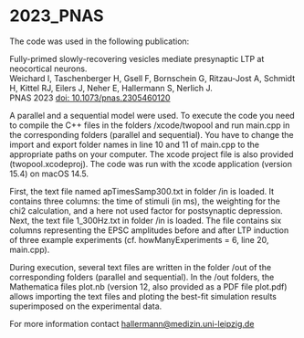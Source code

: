 # 2023_PNAS
The code was used in the following publication:

Fully-primed slowly-recovering vesicles mediate presynaptic LTP at neocortical neurons.  
Weichard I, Taschenberger H, Gsell F, Bornschein G, Ritzau-Jost A, Schmidt H, Kittel RJ, Eilers J, Neher E, Hallermann S, Nerlich J.  
PNAS 2023 [doi: 10.1073/pnas.2305460120](https://doi.org/10.1073/pnas.2305460120)

A parallel and a sequential model were used. To execute the code you need to compile the C++ files in the folders /xcode/twopool and run main.cpp in the corresponding folders (parallel and sequential). You have to change the import and export folder names in line 10 and 11 of main.cpp to the appropriate paths on your computer. The xcode project file is also provided (twopool.xcodeproj). The code was run with the xcode application (version 15.4) on macOS 14.5.

First, the text file named apTimesSamp300.txt in folder /in is loaded. It contains three columns:  the time of stimuli (in ms), the weighting for the chi2 calculation, and a here not used factor for postsynaptic depression. Next, the text file 1_300Hz.txt in folder /in is loaded. The file contains six columns representing the EPSC amplitudes before and after LTP induction of three example experiments (cf. howManyExperiments = 6, line 20, main.cpp).

During execution, several text files are written in the folder /out of the corresponding folders (parallel and sequential). In the /out folders, the Mathematica files plot.nb (version 12, also provided as a PDF file plot.pdf) allows importing the text files and ploting the best-fit simulation results superimposed on the experimental data.

For more information contact hallermann@medizin.uni-leipzig.de
